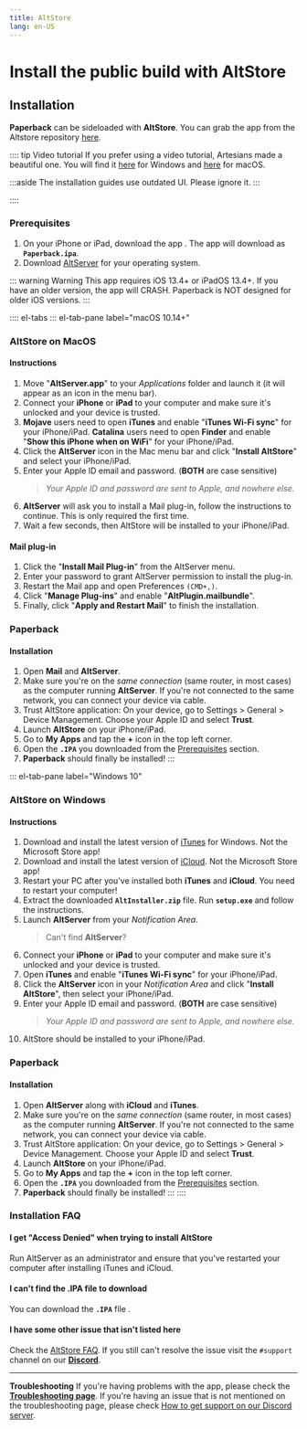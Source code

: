 ```yaml
---
title: AltStore
lang: en-US
---
```


# Install the public build with AltStore

## Installation
**Paperback** can be sideloaded with **AltStore**. 
You can grab the app from the Altstore repository [here](https://altstore.paperback.moe/altstore.json).

:::: tip Video tutorial
If you prefer using a video tutorial, Artesians made a beautiful one. You will find it [here](https://www.youtube.com/watch?v=2NBACQHgF-I) for Windows and [here](https://www.youtube.com/watch?v=qTgiHQVgulg) for macOS.

:::aside
The installation guides use outdated UI. Please ignore it.
:::

::::

### Prerequisites
1. On your iPhone or iPad, download the app <Download text="from here"/>. The app will download as **`Paperback.ipa`**.
1. Download [AltServer](https://altstore.io/) for your operating system.

::: warning Warning
This app requires iOS 13.4+ or iPadOS 13.4+. If you have an older version, the app will CRASH. Paperback is NOT designed for older iOS versions.
:::

:::: el-tabs
::: el-tab-pane label="macOS 10.14+"
### AltStore on MacOS
#### Instructions
1. Move "**AltServer.app**" to your *Applications* folder and launch it (it will appear as an icon in the menu bar).
1. Connect your **iPhone** or **iPad** to your computer and make sure it's unlocked and your device is trusted.
1. **Mojave** users need to open **iTunes** and enable "**iTunes Wi-Fi sync**" for your iPhone/iPad.
   **Catalina** users need to open **Finder** and enable "**Show this iPhone when on WiFi**" for your iPhone/iPad.
1. Click the **AltServer** icon in the Mac menu bar and click "**Install AltStore**" and select your iPhone/iPad.
1. Enter your Apple ID email and password. (**BOTH** are case sensitive)
   > *Your Apple ID and password are sent to Apple, and nowhere else.*
1. **AltServer** will ask you to install a Mail plug-in, follow the instructions to continue. This is only required the first time.
1. Wait a few seconds, then AltStore will be installed to your iPhone/iPad.

#### Mail plug-in
1. Click the "**Install Mail Plug-in**" from the AltServer menu.
1. Enter your password to grant AltServer permission to install the plug-in.
1. Restart the Mail app and open Preferences `(CMD+,)`.
1. Click "**Manage Plug-ins**" and enable "**AltPlugin.mailbundle**".
1. Finally, click "**Apply and Restart Mail**" to finish the installation.

### Paperback
#### Installation
1. Open **Mail** and **AltServer**.
1. Make sure you're on the *same connection* (same router, in most cases) as the computer running **AltServer**. If you're not connected to the same network, you can connect your device via cable.
1. Trust AltStore application: On your device, go to Settings > General > Device Management. Choose your Apple ID and select **Trust**.
1. Launch **AltStore** on your iPhone/iPad.
1. Go to **My Apps** and tap the **+** icon in the top left corner.
1. Open the **`.IPA`** you downloaded from the [Prerequisites](#prerequisites) section.
1. **Paperback** should finally be installed!
:::

::: el-tab-pane label="Windows 10"
### AltStore on Windows
#### Instructions
1. Download and install the latest version of [iTunes](https://www.apple.com/itunes/) for Windows.
   <el-tag type="warning">Not the Microsoft Store app!</el-tag>
1. Download and install the latest version of [iCloud](https://support.apple.com/en-us/HT204283).
   <el-tag type="warning">Not the Microsoft Store app!</el-tag>
1. Restart your PC after you've installed both **iTunes** and **iCloud**.
   <el-tag type="warning">You need to restart your computer!</el-tag>
1. Extract the downloaded **`AltInstaller.zip`** file. Run **`setup.exe`** and follow the instructions.
1. Launch **AltServer** from your *Notification Area*.
   > Can't find **AltServer**? <PictureDialog title="Launch AltServer" button="Image" src="/assets/AltServer.png"/>
1. Connect your **iPhone** or **iPad** to your computer and make sure it's unlocked and your device is trusted.
1. Open **iTunes** and enable "**iTunes Wi-Fi sync**" for your iPhone/iPad.
1. Click the **AltServer** icon in your *Notification Area* and click "**Install AltStore**", then select your iPhone/iPad.
1. Enter your Apple ID email and password. (**BOTH** are case sensitive)
   > *Your Apple ID and password are sent to Apple, and nowhere else.*
1. AltStore should be installed to your iPhone/iPad.

### Paperback
#### Installation
1. Open **AltServer** along with **iCloud** and **iTunes**.
1. Make sure you're on the *same connection* (same router, in most cases) as the computer running **AltServer**. If you're not connected to the same network, you can connect your device via cable.
1. Trust AltStore application: On your device, go to Settings > General > Device Management. Choose your Apple ID and select **Trust**.
1. Launch **AltStore** on your iPhone/iPad.
1. Go to **My Apps** and tap the **+** icon in the top left corner.
1. Open the **`.IPA`** you downloaded from the [Prerequisites](#prerequisites) section.
1. **Paperback** should finally be installed!
:::
::::

### Installation FAQ
#### I get "Access Denied" when trying to install AltStore
Run AltServer as an administrator and ensure that you've restarted your computer after installing iTunes and iCloud.

#### I can't find the .IPA file to download
You can download the **`.IPA`** file <Download text="from here"/>.

#### I have some other issue that isn't listed here
Check the [AltStore FAQ](https://altstore.io/faq/). If you still can't resolve the issue visit the `#support` channel on our **[Discord](https://discord.gg/Ny83JV3)**.

---

**Troubleshooting**
If you're having problems with the app, please check the **[Troubleshooting page](/help/faq/#troubleshooting)**. 
If you're having an issue that is not mentioned on the troubleshooting page, please check [How to get support on our Discord server](/help/guides/discord-support).
